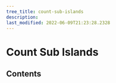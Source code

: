```yaml
---
tree_title: count-sub-islands
description: 
last_modified: 2022-06-09T21:23:28.2328
---
```


# Count Sub Islands

## Contents

